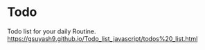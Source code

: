 # Todo
Todo list for your daily Routine.
https://gsuyash9.github.io/Todo_list_javascript/todos%20_list.html
